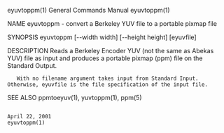 eyuvtoppm(1)                                                                             General Commands Manual                                                                             eyuvtoppm(1)

NAME
       eyuvtoppm - convert a Berkeley YUV file to a portable pixmap file

SYNOPSIS
       eyuvtoppm [--width width] [--height height] [eyuvfile]

DESCRIPTION
       Reads a Berkeley Encoder YUV (not the same as Abekas YUV) file as input and produces a portable pixmap (ppm) file on the Standard Output.

       With no filename argument takes input from Standard Input.  Otherwise, eyuvfile is the file specification of the input file.

SEE ALSO
       ppmtoeyuv(1), yuvtoppm(1), ppm(5)

                                                                                              April 22, 2001                                                                                 eyuvtoppm(1)
